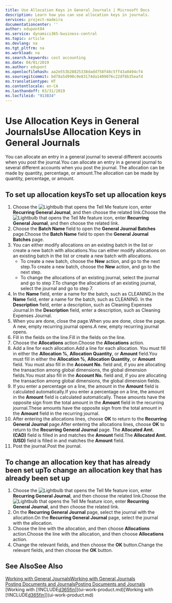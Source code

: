 ```yaml
---
title: Use Allocation Keys in General Journals | Microsoft Docs
description: Learn how you can use allocation keys in journals.
services: project-madeira
documentationcenter: ''
author: edupont04
ms.service: dynamics365-business-central
ms.topic: article
ms.devlang: na
ms.tgt_pltfrm: na
ms.workload: na
ms.search.keywords: cost accounting
ms.date: 04/01/2019
ms.author: edupont
ms.openlocfilehash: aa2e553b28825338dadd758f48c5ff43a0494cf4
ms.sourcegitcommit: bd78a5d990c9e83174da1409076c22df8b35eafd
ms.translationtype: HT
ms.contentlocale: en-CA
ms.lasthandoff: 03/31/2019
ms.locfileid: "913834"
---
```

# <a name="use-allocation-keys-in-general-journals"></a><span data-ttu-id="6fd73-103">Use Allocation Keys in General Journals</span><span class="sxs-lookup"><span data-stu-id="6fd73-103">Use Allocation Keys in General Journals</span></span>
<span data-ttu-id="6fd73-104">You can allocate an entry in a general journal to several different accounts when you post the journal.</span><span class="sxs-lookup"><span data-stu-id="6fd73-104">You can allocate an entry in a general journal to several different accounts when you post the journal.</span></span> <span data-ttu-id="6fd73-105">The allocation can be made by quantity, percentage, or amount.</span><span class="sxs-lookup"><span data-stu-id="6fd73-105">The allocation can be made by quantity, percentage, or amount.</span></span>

## <a name="to-set-up-allocation-keys"></a><span data-ttu-id="6fd73-106">To set up allocation keys</span><span class="sxs-lookup"><span data-stu-id="6fd73-106">To set up allocation keys</span></span>
1. <span data-ttu-id="6fd73-107">Choose the ![Lightbulb that opens the Tell Me feature](media/ui-search/search_small.png "Tell me what you want to do") icon, enter **Recurring General Journal**, and then choose the related link.</span><span class="sxs-lookup"><span data-stu-id="6fd73-107">Choose the ![Lightbulb that opens the Tell Me feature](media/ui-search/search_small.png "Tell me what you want to do") icon, enter **Recurring General Journal**, and then choose the related link.</span></span>
2. <span data-ttu-id="6fd73-108">Choose the **Batch Name** field to open the **General Journal Batches** page.</span><span class="sxs-lookup"><span data-stu-id="6fd73-108">Choose the **Batch Name** field to open the **General Journal Batches** page.</span></span>
3. <span data-ttu-id="6fd73-109">You can either modify allocations on an existing batch in the list or create a new batch with allocations.</span><span class="sxs-lookup"><span data-stu-id="6fd73-109">You can either modify allocations on an existing batch in the list or create a new batch with allocations.</span></span>
   * <span data-ttu-id="6fd73-110">To create a new batch, choose the **New** action, and go to the next step.</span><span class="sxs-lookup"><span data-stu-id="6fd73-110">To create a new batch, choose the **New** action, and go to the next step.</span></span>
   * <span data-ttu-id="6fd73-111">To change the allocations of an existing journal, select the journal and go to step 7.</span><span class="sxs-lookup"><span data-stu-id="6fd73-111">To change the allocations of an existing journal, select the journal and go to step 7.</span></span>    
4. <span data-ttu-id="6fd73-112">In the **Name** field, enter a name for the batch, such as CLEANING.</span><span class="sxs-lookup"><span data-stu-id="6fd73-112">In the **Name** field, enter a name for the batch, such as CLEANING.</span></span> <span data-ttu-id="6fd73-113">In the **Description** field, enter a description, such as Cleaning Expenses Journal.</span><span class="sxs-lookup"><span data-stu-id="6fd73-113">In the **Description** field, enter a description, such as Cleaning Expenses Journal.</span></span>
5. <span data-ttu-id="6fd73-114">When you are done, close the page.</span><span class="sxs-lookup"><span data-stu-id="6fd73-114">When you are done, close the page.</span></span> <span data-ttu-id="6fd73-115">A new, empty recurring journal opens.</span><span class="sxs-lookup"><span data-stu-id="6fd73-115">A new, empty recurring journal opens.</span></span>
6. <span data-ttu-id="6fd73-116">Fill in the fields on the line.</span><span class="sxs-lookup"><span data-stu-id="6fd73-116">Fill in the fields on the line.</span></span>
7. <span data-ttu-id="6fd73-117">Choose the **Allocations** action.</span><span class="sxs-lookup"><span data-stu-id="6fd73-117">Choose the **Allocations** action.</span></span>
8. <span data-ttu-id="6fd73-118">Add a line for each allocation.</span><span class="sxs-lookup"><span data-stu-id="6fd73-118">Add a line for each allocation.</span></span> <span data-ttu-id="6fd73-119">You must fill in either the **Allocation %**, **Allocation Quantity**, or **Amount** field.</span><span class="sxs-lookup"><span data-stu-id="6fd73-119">You must fill in either the **Allocation %**, **Allocation Quantity**, or **Amount** field.</span></span> <span data-ttu-id="6fd73-120">You must also fill in the **Account No.** field and, if you are allocating the transaction among global dimensions, the global dimension fields.</span><span class="sxs-lookup"><span data-stu-id="6fd73-120">You must also fill in the **Account No.** field and, if you are allocating the transaction among global dimensions, the global dimension fields.</span></span>
9. <span data-ttu-id="6fd73-121">If you enter a percentage on a line, the amount in the **Amount** field is calculated automatically.</span><span class="sxs-lookup"><span data-stu-id="6fd73-121">If you enter a percentage on a line, the amount in the **Amount** field is calculated automatically.</span></span> <span data-ttu-id="6fd73-122">These amounts have the opposite sign from the total amount in the **Amount** field in the recurring journal.</span><span class="sxs-lookup"><span data-stu-id="6fd73-122">These amounts have the opposite sign from the total amount in the **Amount** field in the recurring journal.</span></span>
10. <span data-ttu-id="6fd73-123">After entering the allocations lines, choose **OK** to return to the **Recurring General Journal** page.</span><span class="sxs-lookup"><span data-stu-id="6fd73-123">After entering the allocations lines, choose **OK** to return to the **Recurring General Journal** page.</span></span> <span data-ttu-id="6fd73-124">The **Allocated Amt. (CAD)** field is filled in and matches the **Amount** field.</span><span class="sxs-lookup"><span data-stu-id="6fd73-124">The **Allocated Amt. (USD)** field is filled in and matches the **Amount** field.</span></span>
11. <span data-ttu-id="6fd73-125">Post the journal.</span><span class="sxs-lookup"><span data-stu-id="6fd73-125">Post the journal.</span></span>

## <a name="to-change-an-allocation-key-that-has-already-been-set-up"></a><span data-ttu-id="6fd73-126">To change an allocation key that has already been set up</span><span class="sxs-lookup"><span data-stu-id="6fd73-126">To change an allocation key that has already been set up</span></span>
1. <span data-ttu-id="6fd73-127">Choose the ![Lightbulb that opens the Tell Me feature](media/ui-search/search_small.png "Tell me what you want to do") icon, enter **Recurring General Journal**, and then choose the related link.</span><span class="sxs-lookup"><span data-stu-id="6fd73-127">Choose the ![Lightbulb that opens the Tell Me feature](media/ui-search/search_small.png "Tell me what you want to do") icon, enter **Recurring General Journal**, and then choose the related link.</span></span>
2. <span data-ttu-id="6fd73-128">On the **Recurring General Journal** page, select the journal with the allocation.</span><span class="sxs-lookup"><span data-stu-id="6fd73-128">On the **Recurring General Journal** page, select the journal with the allocation.</span></span>
3. <span data-ttu-id="6fd73-129">Choose the line with the allocation, and then choose **Allocations** action.</span><span class="sxs-lookup"><span data-stu-id="6fd73-129">Choose the line with the allocation, and then choose **Allocations** action.</span></span>
4. <span data-ttu-id="6fd73-130">Change the relevant fields, and then choose the **OK** button.</span><span class="sxs-lookup"><span data-stu-id="6fd73-130">Change the relevant fields, and then choose the **OK** button.</span></span>

## <a name="see-also"></a><span data-ttu-id="6fd73-131">See Also</span><span class="sxs-lookup"><span data-stu-id="6fd73-131">See Also</span></span>
[<span data-ttu-id="6fd73-132">Working with General Journals</span><span class="sxs-lookup"><span data-stu-id="6fd73-132">Working with General Journals</span></span>](ui-work-general-journals.md)  
[<span data-ttu-id="6fd73-133">Posting Documents and Journals</span><span class="sxs-lookup"><span data-stu-id="6fd73-133">Posting Documents and Journals</span></span>](ui-post-documents-journals.md)  
<span data-ttu-id="6fd73-134">[Working with [!INCLUDE[d365fin](includes/d365fin_md.md)]](ui-work-product.md)</span><span class="sxs-lookup"><span data-stu-id="6fd73-134">[Working with [!INCLUDE[d365fin](includes/d365fin_md.md)]](ui-work-product.md)</span></span>
